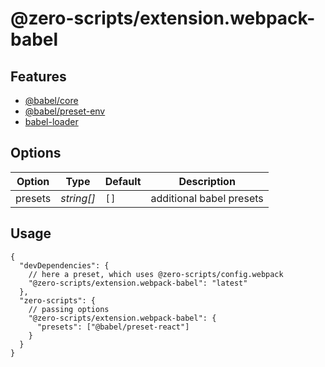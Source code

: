 # @zero-scripts/extension.webpack-babel

## Features

- [@babel/core](https://babeljs.io/docs/en/next/babel-core.html)
- [@babel/preset-env](https://babeljs.io/docs/en/next/babel-preset-env.html)
- [babel-loader](https://github.com/babel/babel-loader)

## Options

| Option  | Type       | Default | Description |
| ------- | ---------- | ------- | ----------- |
| presets | _string[]_ | `[]` | additional babel presets |

## Usage

```
{
  "devDependencies": {
    // here a preset, which uses @zero-scripts/config.webpack
    "@zero-scripts/extension.webpack-babel": "latest"
  },
  "zero-scripts": {
    // passing options
    "@zero-scripts/extension.webpack-babel": {
      "presets": ["@babel/preset-react"]
    }
  }
}
```
